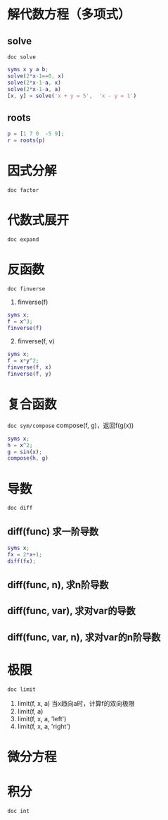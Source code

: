 

# 解代数方程（多项式）

## solve
`doc solve`
```matlab
syms x y a b;
solve(2*x-1==0, x)
solve(2*x-1-a, x)
solve(2*x-1-a, a)
[x, y] = solve('x + y = 5',  'x - y = 1')
```

## roots
```matlab
p = [1 7 0  -5 9];
r = roots(p)
```

# 因式分解
`doc factor`

# 代数式展开
`doc expand`

# 反函数
`doc finverse`
1. finverse(f)
```matlab
syms x;
f = x^3;
finverse(f)
```
2. finverse(f, v)
```matlab
syms x;
f = x*y^2;
finverse(f, x)
finverse(f, y)
```

# 复合函数
`doc sym/compose`
compose(f, g)，返回f(g(x))
```matlab
syms x;
h = x^2;
g = sin(x);
compose(h, g)
```

# 导数
`doc diff`
## diff(func)  求一阶导数
```matlab
syms x;
fx = 2*x+1;
diff(fx);
```

## diff(func, n), 求n阶导数

## diff(func, var), 求对var的导数

## diff(func, var, n), 求对var的n阶导数

# 极限
`doc limit`

1. limit(f, x, a) 当x趋向a时，计算f的双向极限
2. limit(f, a)
3. limit(f, x, a, 'left')
4. limit(f, x, a, 'right')

# 微分方程

# 积分
`doc int`